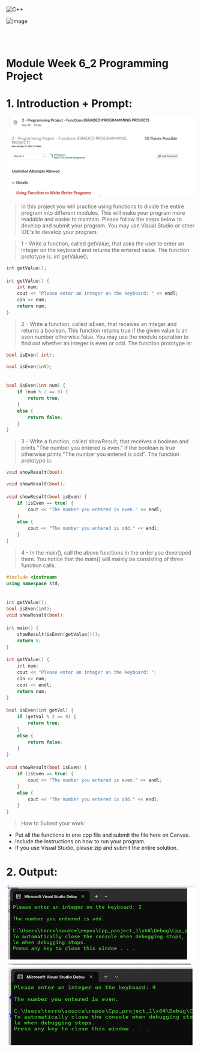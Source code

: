  <img src="https://github.com/phuongtrieu97coder/Readme_Content_Structure/assets/82598726/f69b0d26-3d64-4420-944c-75e4c23df1f4" alt="C++" width="40px" height="40px">

![image](https://github.com/phuongtrieu97coder/C_plus_plus_projects/assets/82598726/8de9d437-c1c0-4cee-a9e9-15cea7329fe2)


<br><br>


# Module Week 6_2 Programming Project

# 1. Introduction + Prompt:
![alt text](image.png)
> In this project you will practice using functions to divide the entire program into different modules. This will make your program more readable and easier to maintain. Please follow the steps below to develop and submit your program. You may use Visual Studio or other IDE's to develop your program.

> 1 - Write a function, called getValue, that asks the user to enter an integer on the keyboard and returns the entered value.
The function prototype is:
int getValue(); 

```cpp
int getValue();

int getValue() {
	int num;
	cout << "Please enter an integer on the keyboard: " << endl;
	cin >> num;
	return num;
}
```

> 2 - Write a function, called isEven, that receives an integer and returns a boolean. This function returns true if the given value is an even number otherwise false. You may use the modulo operation to find out whether an integer is even or odd.
The function prototype is:
```cpp
bool isEven( int); 
```
```cpp
bool isEven(int);


bool isEven(int num) {
	if (num % 2 == 0) {
	 	return true;
	}
	else {
	 	return false;
	}
}
```


> 3 - Write a function, called showResult, that receives a boolean and prints "The number you entered is even." if the boolean is true otherwise prints "The number you entered is odd".
The function prototype is:
```cpp
void showResult(bool); 
```
```cpp
void showResult(bool);

void showResult(bool isEven) {
	if (isEven == true) {
		cout << "The number you entered is even." << endl;
	}
	else {
		cout << "The number you entered is odd." << endl;
	}
}
```

> 4 - In the main(), call the above functions in the order you developed them. You notice that the main() will mainly be consisting of three function calls.
```cpp
#include <iostream>
using namespace std;


int getValue();
bool isEven(int);
void showResult(bool);

int main() {
	showResult(isEven(getValue()));
	return 0;
}

int getValue() {
	int num;
	cout << "Please enter an integer on the keyboard: ";
	cin >> num;
	cout << endl;
	return num;
}

bool isEven(int getVal) {
	if (getVal % 2 == 0) {
		return true;
	}
	else {
		return false;
	}
}

void showResult(bool isEven) {
	if (isEven == true) {
		cout << "The number you entered is even." << endl;
	}
	else {
		cout << "The number you entered is odd." << endl;
	}
}
```
 
 
> How to Submit your work:
- Put all the functions in one cpp file and submit the file here on Canvas.
- Include the instructions on how to run your program.
- If you use Visual Studio, please zip and submit the entire solution.



# 2. Output:
![alt text](image-1.png)
![alt text](image-2.png)

